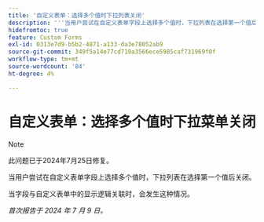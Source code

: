 ```yaml
---
title: '自定义表单：选择多个值时下拉列表关闭'
description: '''当用户尝试在自定义表单字段上选择多个值时，下拉列表在选择第一个值后关闭。 “'
hidefromtoc: true
feature: Custom Forms
exl-id: 0313e7d9-b5b2-4871-a133-da3e78052ab9
source-git-commit: 349f5a14e77cd710a3566ece5985caf731969f0f
workflow-type: tm+mt
source-wordcount: '84'
ht-degree: 4%

---
```


# 自定义表单：选择多个值时下拉菜单关闭

>[!NOTE]
>
>此问题已于2024年7月25日修复。

当用户尝试在自定义表单字段上选择多个值时，下拉列表在选择第一个值后关闭。

当字段与自定义表单中的显示逻辑关联时，会发生这种情况。

_首次报告于 2024 年 7 月 9 日。_
